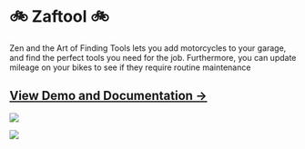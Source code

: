 # :bike: Zaftool :bike:

Zen and the Art of Finding Tools lets you add motorcycles to your garage, and find the perfect tools you need for the job. Furthermore, you can update mileage on your bikes to see if they require routine maintenance

## [View Demo and Documentation &rarr;](http://limhjosh.github.io)

![](https://lh3.googleusercontent.com/fiWYn1FXw0T85eSyafie0EEPiA5baoIaHgrmK55qHFV91Vo26S1Q6P27ycg09JkeI3WAl2-H1wTj25vkBas39lf4zJcxO_bOrktTXBHw-nEZo-DJZDc5RZ6S9mGe8wKGsPBkTL5EM38aVak8ezDu-yqf4I-sRTK5OZwhAK_Kao3I-flKNDQDU0U2f1xwRlu2aJleJn2PLuRxNLmlJEW4a2AyJzJj2xP735sZxR6QcLewcLqZL43zkgY8oJeMm9tlawKvztfdOK4XpNBpRqZJAx208GcGuTtM9vZ41OJdQHDP0v-Rf4zCkSUaRxo8YfddgCphs0XpJTRu7O4FmcFNbsPlwI-IN-T4_mqt1G8Di2CNwuUbccmjnuIgfWOLrz8JHGCCP78p4AqXgbRoMIlprWm02XLb56_xGkpk85LSuRf65ZJxGLQJ7wFah3ZsykO8S6chrSu2kHtJJBUDULP-OcK8HPNCFVLXO5cAPDxR6vhE03HV58UTcGsJT3G-q33xltnbOhGorQs50yo8CrHfaJ_Ri6gzzg8bFyl94JFjKhdVKJ3sezq6TTtDBOMuKW9yqCujectp2f9hmgEqLaPg8-SCYfJGg1uPs5TWVpNuStlZvpJjqXFcebs=w1484-h790-no)

![](https://lh3.googleusercontent.com/fARWX1yfdox5o6-oazof9hpjl5rAcKr-rNTt73eQSaAVtKy4aSltpb9kZLHWew3U3fKX7lTu7wUMV5Ik6-FY5nwwdd4JzrMOaLBCF2iio4VLx-hjL74rpTLP0_B2IQv6MYzElszvnxbQona2Gix_wX-8l8N7sKe9b26c6EZ_ijmP7UiXHmmjfqk59bEPUfcziBsSan1LtVG3FqyE9I1qeu9DJIPVlqS13rpYlRmGGgzpqbHJCf7tbvD1_zTJ50OfDWEb4T_LuSb4_oyLUGLYJlfNcrEITKyYoPGG_7pSumLZRJDr_gfu7ijGBCPQGAh_DsLXIxZmJgFmhuUp32jNvbh5mpwK9tCbxgbcHKMr2Q7rT0oi9tlSYkSL2UDlvGFvGHIHiBuYSFZoatn_OpD0kyf5jZJhOgsRa7-H8K-Iu6dFFC6foPbC2CMqICD7huGgB18nKeGbpPDRsd09e9V2L7amX1hyIEYAacLe72hxEV-3SFIXl0QAuqgyL5PaAndfQ4oJ3g8Jv36hjlIM5K1PNbPJ7aWrVNCrJxNrC_1i2iid3qxnAXra2MUCEewtyJLE_S4-0Z8n6bgAQHjuwpMAxAZDtXm_xhI8cFHExUQlHlukA7J4EdKDVkA=w1471-h648-no)
